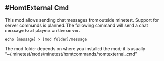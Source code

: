 #HomtExternal Cmd
----------------
This mod allows sending chat messages from outside minetest. Support for server commands is planned.
The following command will send a chat message to all players on the server:

	echo [message] > [mod folder]/message

The mod folder depends on where you installed the mod; it is usually “~/.minetest/mods/minetest/homtcommands/homtexternal_cmd”
